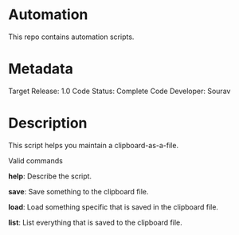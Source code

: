 # Automation
 This repo contains automation scripts.
# Metadata
Target Release:       1.0
Code Status:          Complete
Code Developer:       Sourav

# Description
This script helps you maintain a clipboard-as-a-file.

Valid commands

__help__: Describe the script.

__save__: Save something to the clipboard file.

__load__: Load something specific that is saved in the clipboard file.

__list__: List everything that is saved to the clipboard file.
